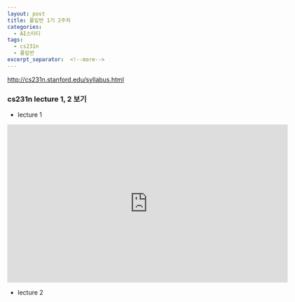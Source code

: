 ```yaml
---
layout: post
title: 풀잎반 1기 2주차
categories:
  - AI스터디
tags:
  - cs231n
  - 풀잎반 
excerpt_separator:  <!--more-->
---
```



http://cs231n.stanford.edu/syllabus.html


### cs231n lecture 1, 2 보기 
* lecture 1

<div class="embed-responsive embed-responsive-16by9">
  <iframe width="640" height="360" src="https://www.youtube-nocookie.com/embed/l2Of1-d5E5o?controls=0&amp;" frameborder="0" allowfullscreen></iframe>
</div>

* lecture 2
 
 